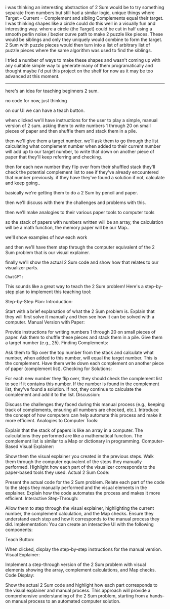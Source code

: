 i was thinking an interesting abstraction of 2 Sum would be to try something separate from numbers but still had a similar logic, unique things where Target - Current = Complement and sibling Complements equal their target. I was thinking shapes like a circle could do this well in a visually fun and interesting way. where a circle (the Target) could be cut in half using a smooth perlin noise / bezier curve path to make 2 puzzle like pieces. These would be siblings and only they uniquely would combine to form the target. 2 Sum with puzzle pieces would then turn into a list of arbitrary list of puzzle pieces where the same algorithm was used to find the siblings. 

I tried a number of ways to make these shapes and wasn't coming up with any suitable simple way to generate many of them programatically and thought maybe i'd put this project on the shelf for now as it may be too advanced at this moment.


---

here's an idea for teaching beginners 2 sum. 

no code for now, just thinking

on our UI we can have a teach button.

when clicked we'll have instructions for the user to play a simple, manual version of 2 sum. asking them to write numbers 1 through 20 on small pieces of paper and then shuffle them and stack them in a pile.

then we'll give them a target number. we'll ask them to go through the list calculating what complement number when added to their current number will add up to our target number, to write that down on another piece of paper that they'll keep referring and checking. 

then for each new number they flip over from their shuffled stack they'll check the potential complement list to see if they've already encountered that number previously. if they have they've found a solution if not, calculate and keep going..

basically we're getting them to do a 2 Sum by pencil and paper.

then we'll discuss with them the challenges and problems with this.

then we'll make analogies to their various paper tools to computer tools

so the stack of papers with numbers written will be an array, the calculation will be a math function, the memory paper will be our Map..

we'll show examples of how each work

and then we'll have them step through the computer equivalent of the 2 Sum problem that is our visual explainer. 

finally we'll show the actual 2 Sum code and show how that relates to our visualizer parts.
    
    ChatGPT:
    
This sounds like a great way to teach the 2 Sum problem! Here's a step-by-step plan to implement this teaching tool:

Step-by-Step Plan:
Introduction:

Start with a brief explanation of what the 2 Sum problem is.
Explain that they will first solve it manually and then see how it can be solved with a computer.
Manual Version with Paper:

Provide instructions for writing numbers 1 through 20 on small pieces of paper.
Ask them to shuffle these pieces and stack them in a pile.
Give them a target number (e.g., 25).
Finding Complements:

Ask them to flip over the top number from the stack and calculate what number, when added to this number, will equal the target number. This is the complement.
Have them write down each complement on another piece of paper (complement list).
Checking for Solutions:

For each new number they flip over, they should check the complement list to see if it contains this number.
If the number is found in the complement list, they've found a solution. If not, they continue to calculate the complement and add it to the list.
Discussion:

Discuss the challenges they faced during this manual process (e.g., keeping track of complements, ensuring all numbers are checked, etc.).
Introduce the concept of how computers can help automate this process and make it more efficient.
Analogies to Computer Tools:

Explain that the stack of papers is like an array in a computer.
The calculations they performed are like a mathematical function.
The complement list is similar to a Map or dictionary in programming.
Computer-Based Visual Explainer:

Show them the visual explainer you created in the previous steps.
Walk them through the computer equivalent of the steps they manually performed.
Highlight how each part of the visualizer corresponds to the paper-based tools they used.
Actual 2 Sum Code:

Present the actual code for the 2 Sum problem.
Relate each part of the code to the steps they manually performed and the visual elements in the explainer.
Explain how the code automates the process and makes it more efficient.
Interactive Step-Through:

Allow them to step through the visual explainer, highlighting the current number, the complement calculation, and the Map checks.
Ensure they understand each step and how it corresponds to the manual process they did.
Implementation:
You can create an interactive UI with the following components:

Teach Button:

When clicked, display the step-by-step instructions for the manual version.
Visual Explainer:

Implement a step-through version of the 2 Sum problem with visual elements showing the array, complement calculations, and Map checks.
Code Display:

Show the actual 2 Sum code and highlight how each part corresponds to the visual explainer and manual process.
This approach will provide a comprehensive understanding of the 2 Sum problem, starting from a hands-on manual process to an automated computer solution.